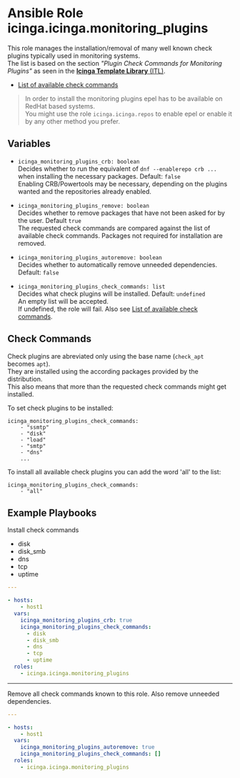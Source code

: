 # Ansible Role icinga.icinga.monitoring_plugins

This role manages the installation/removal of many well known check plugins typically used in monitoring systems.  
The list is based on the section *"Plugin Check Commands for Monitoring Plugins"* as seen in the [**Icinga Template Library** (ITL)](https://icinga.com/docs/icinga-2/latest/doc/10-icinga-template-library/#plugin-check-commands-for-monitoring-plugins).  

* [List of available check commands](check_command_list.md)

> In order to install the monitoring plugins epel has to be available on RedHat based systems.  
> You might use the role `icinga.icinga.repos` to enable epel or enable it by any other method you prefer.  

## Variables

- `icinga_monitoring_plugins_crb: boolean`  
  Decides whether to run the equivalent of `dnf --enablerepo crb ...` when installing the necessary packages. Default: `false`  
  Enabling CRB/Powertools may be necessary, depending on the plugins wanted and the repositories already enabled.

- `icinga_monitoring_plugins_remove: boolean`  
  Decides whether to remove packages that have not been asked for by the user. Default `true`  
  The requested check commands are compared against the list of available check commands. Packages not required for installation are removed.

- `icinga_monitoring_plugins_autoremove: boolean`  
  Decides whether to automatically remove unneeded dependencies. Default: `false`

- `icinga_monitoring_plugins_check_commands: list`  
  Decides what check plugins will be installed. Default: `undefined`  
  An empty list will be accepted.  
  If undefined, the role will fail. Also see [List of available check commands](check_command_list.md).

## Check Commands

Check plugins are abreviated only using the base name (`check_apt` becomes `apt`).  
They are installed using the according packages provided by the distribution.  
This also means that more than the requested check commands might get installed.  

To set check plugins to be installed:  

```
icinga_monitoring_plugins_check_commands:
    - "ssmtp"
    - "disk"
    - "load"
    - "smtp"
    - "dns"
    ...
```

To install all available check plugins you can add the word 'all' to the list:  

```
icinga_monitoring_plugins_check_commands:
    - "all"
```

## Example Playbooks

Install check commands  
- disk
- disk_smb
- dns
- tcp
- uptime

```yaml
---

- hosts:
    - host1
  vars:
    icinga_monitoring_plugins_crb: true
    icinga_monitoring_plugins_check_commands:
      - disk
      - disk_smb
      - dns
      - tcp
      - uptime
  roles:
    - icinga.icinga.monitoring_plugins
```

---

Remove all check commands known to this role. Also remove unneeded dependencies.

```yaml
---

- hosts:
    - host1
  vars:
    icinga_monitoring_plugins_autoremove: true
    icinga_monitoring_plugins_check_commands: []
  roles:
    - icinga.icinga.monitoring_plugins
```

